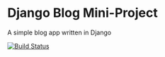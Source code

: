 # Django Blog Mini-Project

A simple blog app written in Django


[![Build Status](https://travis-ci.org/select-8/django-blog.svg?branch=master)](https://travis-ci.org/select-8/django-blog)